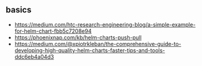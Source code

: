 ## basics
- https://medium.com/htc-research-engineering-blog/a-simple-example-for-helm-chart-fbb5c7208e94
- https://phoenixnap.com/kb/helm-charts-push-pull
- https://medium.com/@xpiotrkleban/the-comprehensive-guide-to-developing-high-quality-helm-charts-faster-tips-and-tools-ddc6eb4a04d3